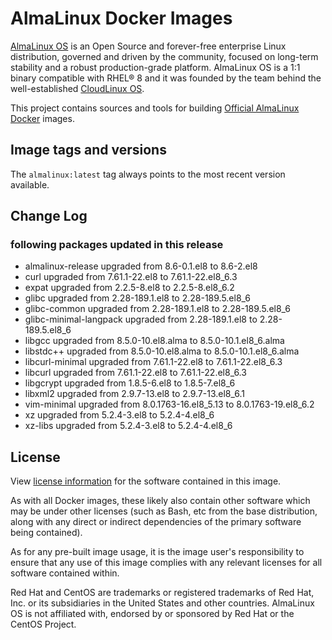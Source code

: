 # AlmaLinux Docker Images

[AlmaLinux OS](https://almalinux.org/) is an Open Source and forever-free
enterprise Linux distribution, governed and driven by the community, focused
on long-term stability and a robust production-grade platform. AlmaLinux OS
is a 1:1 binary compatible with RHEL® 8 and it was founded by the team behind
the well-established [CloudLinux OS](https://www.cloudlinux.com/all-products/product-overview/cloudlinuxos).

This project contains sources and tools for building [Official AlmaLinux Docker](https://hub.docker.com/_/almalinux)
images.

## Image tags and versions

The `almalinux:latest` tag always points to the most recent version available.

## Change Log

### following packages updated in this release

- almalinux-release upgraded from 8.6-0.1.el8 to 8.6-2.el8
- curl upgraded from 7.61.1-22.el8 to 7.61.1-22.el8_6.3     
- expat upgraded from 2.2.5-8.el8 to 2.2.5-8.el8_6.2       
- glibc upgraded from 2.28-189.1.el8 to 2.28-189.5.el8_6
- glibc-common upgraded from  2.28-189.1.el8 to 2.28-189.5.el8_6
- glibc-minimal-langpack upgraded from 2.28-189.1.el8 to 2.28-189.5.el8_6
- libgcc upgraded from 8.5.0-10.el8.alma to 8.5.0-10.1.el8_6.alma
- libstdc++ upgraded from 8.5.0-10.el8.alma to 8.5.0-10.1.el8_6.alma
- libcurl-minimal upgraded from 7.61.1-22.el8 to 7.61.1-22.el8_6.3
- libcurl upgraded from 7.61.1-22.el8 to 7.61.1-22.el8_6.3
- libgcrypt upgraded from 1.8.5-6.el8 to 1.8.5-7.el8_6      
- libxml2 upgraded from 2.9.7-13.el8 to 2.9.7-13.el8_6.1  
- vim-minimal upgraded from 8.0.1763-16.el8_5.13 to 8.0.1763-19.el8_6.2
- xz upgraded from 5.2.4-3.el8 to 5.2.4-4.el8_6     
- xz-libs upgraded from 5.2.4-3.el8 to 5.2.4-4.el8_6 

## License

View [license information](https://almalinux.org/legal/licensing-policy/) for
the software contained in this image.

As with all Docker images, these likely also contain other software which may
be under other licenses (such as Bash, etc from the base distribution, along
with any direct or indirect dependencies of the primary software being
contained).

As for any pre-built image usage, it is the image user's responsibility to
ensure that any use of this image complies with any relevant licenses for all
software contained within.

Red Hat and CentOS are trademarks or registered trademarks of Red Hat, Inc.
or its subsidiaries in the United States and other countries.
AlmaLinux OS is not affiliated with, endorsed by or sponsored by Red Hat or
the CentOS Project.
